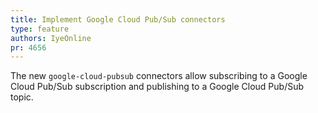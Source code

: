 ```yaml
---
title: Implement Google Cloud Pub/Sub connectors
type: feature
authors: IyeOnline
pr: 4656
---
```


The new `google-cloud-pubsub` connectors allow subscribing to a
Google Cloud Pub/Sub subscription and publishing to a Google Cloud Pub/Sub topic.
